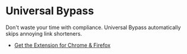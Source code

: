 # Universal Bypass

Don't waste your time with compliance. Universal Bypass automatically skips annoying link shorteners.

- [Get the Extension for Chrome & Firefox](https://universal-bypass.org)
